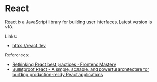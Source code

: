 # React

React is a JavaScript library for building user interfaces. Latest version is v18.

Links:

- <https://react.dev>

References:

- [Rethinking React best practices - Frontend Mastery](https://frontendmastery.com/posts/rethinking-react-best-practices)
- [Bulletproof React - A simple, scalable, and powerful architecture for building production-ready React applications](https://github.com/alan2207/bulletproof-react)
